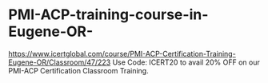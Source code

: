 # PMI-ACP-training-course-in-Eugene-OR-
https://www.icertglobal.com/course/PMI-ACP-Certification-Training-Eugene-OR/Classroom/47/223     Use Code: ICERT20 to avail 20% OFF on our PMI-ACP Certification Classroom Training.   
